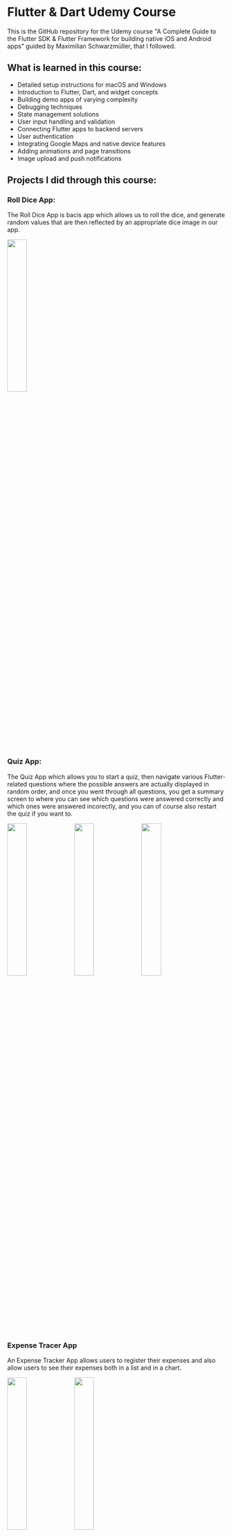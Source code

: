 # Flutter & Dart Udemy Course 

This is the GitHub repository for the Udemy course "A Complete Guide to the Flutter SDK & Flutter Framework for building native iOS and Android apps" guided by Maximilian Schwarzmüller, that I followed.

## What is learned in this course:
- Detailed setup instructions for macOS and Windows
- Introduction to Flutter, Dart, and widget concepts
- Building demo apps of varying complexity
- Debugging techniques
- State management solutions
- User input handling and validation
- Connecting Flutter apps to backend servers
- User authentication
- Integrating Google Maps and native device features
- Adding animations and page transitions
- Image upload and push notifications

## Projects I did through this course:

### Roll Dice App: 
The Roll Dice App is bacis app which allows us to roll the dice, and generate random values that are then reflected by an appropriate dice image in our app. 

<img src="https://github.com/anna02272/Flutter-Udemy/assets/96575598/611ddcbd-b925-4621-905d-59cf9b365f4e" width="30%"> 

### Quiz App:
The Quiz App which allows you to start a quiz, then navigate various Flutter-related questions where the possible answers are actually displayed in random order, and once you went through all questions, you get a summary screen to where you can see which questions were answered correctly and which ones were answered incorectly, and you can of course also restart the quiz if you want to.

<img src="https://github.com/anna02272/Flutter-Udemy/assets/96575598/07ec4f61-67e6-4d1f-a0f4-77cd20afd53e" width="30%"> 
<img src="https://github.com/anna02272/Flutter-Udemy/assets/96575598/7ae2d83a-e09d-4ca3-82c5-e77231169992" width="30%"> 
<img src="https://github.com/anna02272/Flutter-Udemy/assets/96575598/bc228cc7-515e-4988-93ee-b0d927a6cc9b" width="30%"> 

### Expense Tracer App
An Expense Tracker App allows users to register their expenses and also allow users to see their expenses both in a list and in a chart.

<img src="https://github.com/anna02272/Flutter-Udemy/assets/96575598/954d870c-de00-41ee-8dda-794ea28d20a6" width="30%">
<img src="https://github.com/anna02272/Flutter-Udemy/assets/96575598/820f698f-839a-40cd-9ffa-8ba3fca30f80" width="30%">

### Todo App
A Todo App featuring buttons for task checking, unchecking, and sorting tasks in ascending or descending order. 

<img src="https://github.com/anna02272/Flutter-Udemy/assets/96575598/ea9fb88a-d38c-4def-9106-f23b15f2b76b" width="30%">

### Meals App
The Meals App which allows users to browse various meal categories, pick meals, and read the meal ingredients and instructions, mark meals as favorites, switch between all meals and favorited meals, and also switch to a totally different page where various filters can be set to filter the meals that will actually be shown in this all meals area.

<img src="https://github.com/anna02272/Flutter-Udemy/assets/96575598/b499585f-7f28-4212-acfc-0634e86363b4" width="30%">
<img src="https://github.com/anna02272/Flutter-Udemy/assets/96575598/df1cc2dd-37aa-45a7-9cff-fd6e7815fd58" width="30%">
<img src="https://github.com/anna02272/Flutter-Udemy/assets/96575598/e415f9ef-1fcb-4c4a-9d5d-54f7e79d5e45" width="30%">
<img src="https://github.com/anna02272/Flutter-Udemy/assets/96575598/9f388c48-b2cf-4073-9374-c0f81655343e" width="30%">
<img src="https://github.com/anna02272/Flutter-Udemy/assets/96575598/3c1838a0-6621-453f-93bd-0d1446cfb6b6" width="30%">
<img src="https://github.com/anna02272/Flutter-Udemy/assets/96575598/f7aedd65-0031-4ca2-9452-b433f5f97dd6" width="30%">

### Shopping List App
The Shopping List app allows users to maintain and manage their shopping lists by adding items with  details such as the item name, quantity, and category.

<img src="https://github.com/anna02272/Flutter-Udemy/assets/96575598/ff9fd50b-896e-45a6-bf3e-9ccbc277e577" width="30%">
<img src="https://github.com/anna02272/Flutter-Udemy/assets/96575598/6909a894-311a-40bf-bee1-ad33db7bb5d5" width="30%">
<img src="https://github.com/anna02272/Flutter-Udemy/assets/96575598/7ee07402-3f9c-4f17-90f8-cd4b53f54f37" width="30%">

### Favorite Places App
The Favorite Places App allows users to save and manage their favorite locations by taking a picture of a location, adding the current location automatically, and save the details of their favorite places for future reference.

<img src="" width="30%">
<img src="" width="30%">
<img src="" width="30%">
<img src="" width="30%">
